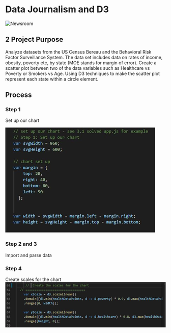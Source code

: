 # Data Journalism and D3

![Newsroom](https://media.giphy.com/media/v2xIous7mnEYg/giphy.gif)

## 2 Project Purpose
Analyze datasets from the US Census Bereau and the Behavioral Risk Factor Surveillance System.  The data set includes data on rates of income, obesity, poverty etc, by state (MOE stands for margin of error).  Create a scatter plot between two of the data variables such as Healthcare vs Poverty or Smokers vs Age.  Using D3 techniques to make the scatter plot represent each state within a circle element.

## Process
### Step 1 
Set up our chart

![Screenshot](Images/chart.JPG "Screenshot")

### Step 2 and 3
Import and parse data

### Step 4 
Create scales for the chart
![Screenshot](Images/scales.JPG "Screenshot")
